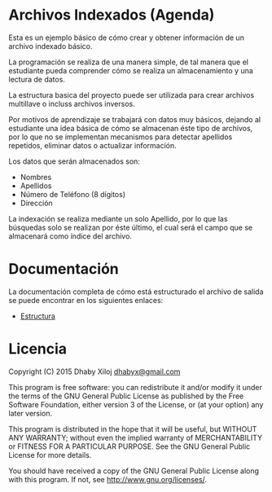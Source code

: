 # Archivos Indexados (Agenda)

Esta es un ejemplo básico de cómo crear y obtener información de un archivo indexado básico.

La programación se realiza de una manera simple, de tal manera que el estudiante pueda comprender cómo se realiza un almacenamiento y una lectura de datos.

La estructura basica del proyecto puede ser utilizada para crear archivos multillave o incluss archivos inversos.

Por motivos de aprendizaje se trabajará con datos muy básicos, dejando al estudiante una idea básica de cómo se almacenan éste tipo de archivos, por lo que no se implementan mecanismos para detectar apellidos repetidos, eliminar datos o actualizar información.

Los datos que serán almacenados son:

* Nombres
* Apellidos
* Número de Teléfono (8 dígitos)
* Dirección

La indexación se realiza mediante un solo Apellido, por lo que las búsquedas solo se realizan por éste último, el cual será el campo que se almacenará como índice del archivo.

# Documentación

La documentación completa de cómo está estructurado el archivo de salida se puede encontrar en los siguientes enlaces:

* [Estructura](doc/Estructura.md)

# Licencia

Copyright (C) 2015 Dhaby Xiloj <dhabyx@gmail.com>

This program is free software: you can redistribute it and/or modify
it under the terms of the GNU General Public License as published by
the Free Software Foundation, either version 3 of the License, or
(at your option) any later version.

This program is distributed in the hope that it will be useful,
but WITHOUT ANY WARRANTY; without even the implied warranty of
MERCHANTABILITY or FITNESS FOR A PARTICULAR PURPOSE.  See the
GNU General Public License for more details.

You should have received a copy of the GNU General Public License
along with this program.  If not, see <http://www.gnu.org/licenses/>.
